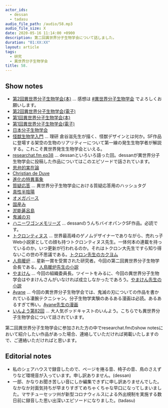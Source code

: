 ```yaml
---
actor_ids:
  - dessan
  - tadasu
audio_file_path: /audio/58.mp3
audio_file_size: X
date: 2020-05-16 11:14:00 +0900
description: 第二回異世界分子生物学会について話しました。
duration: "01:XX:XX"
layout: article
tags:
  - 研究
  - 異世界分子生物学会
title: 58. 
---
```


## Show notes
- [第2回異世界分子生物学会(本)](https://booth.pm/ja/items/1759673) ... 感想は [#異世界分子生物学会](https://twitter.com/hashtag/%E7%95%B0%E4%B8%96%E7%95%8C%E5%88%86%E5%AD%90%E7%94%9F%E7%89%A9%E5%AD%A6%E4%BC%9A) でよろしくお願いします。
- [第2回異世界分子生物学会(電子)](https://booth.pm/ja/items/1865232)
- [第1回異世界分子生物学会(本)](https://booth.pm/ja/items/1359037)
- [第1回異世界分子生物学会(電子)](https://booth.pm/ja/items/1411255)
- [日本分子生物学会](https://www.mbsj.jp/)
- [怪獣生物学入門](https://www.amazon.co.jp/dp/4797680431/?tag=researchatf04-22) ... 理研 倉谷滋先生が描く、怪獣デザインとは何か。SF作品に登場する架空の生物のリアリティーについて第一線の発生生物学者が解説する。これこそ異世界発生生物学会といえる。
- [researchat.fm ep38](https://researchat.fm/episode/38) ... dessanといろいろ語った回。dessanが異世界分子生物学会に投稿した作品についてはこのエピソードで話されています。
- [思弁的実在論](https://ja.wikipedia.org/wiki/%E6%80%9D%E5%BC%81%E7%9A%84%E5%AE%9F%E5%9C%A8%E8%AB%96)
- [Christian de Duve](https://en.wikipedia.org/wiki/Christian_de_Duve)
- [進化の特異事象](https://www.amazon.co.jp/dp/4903532054?tag=researchatf04-22)
- [質疑応答](https://twitter.com/hashtag/%E7%AC%AC%E4%BA%8C%E5%9B%9E%E7%95%B0%E4%B8%96%E7%95%8C%E5%88%86%E7%94%9F_%E8%B3%AA%E7%96%91%E5%BF%9C%E7%AD%94) ... 異世界分子生物学会における質疑応答用のハッシュタグ
- [真性半陰陽](https://kotobank.jp/word/%E7%9C%9F%E6%80%A7%E5%8D%8A%E9%99%B0%E9%99%BD-792419)
- [オメガバース](https://dic.pixiv.net/a/%E3%82%AA%E3%83%A1%E3%82%AC%E3%83%90%E3%83%BC%E3%82%B9)
- [国産み](https://ja.wikipedia.org/wiki/%E5%9B%BD%E7%94%A3%E3%81%BF)
- [淤能碁呂島](https://ja.wikipedia.org/wiki/%E3%82%AA%E3%83%8E%E3%82%B4%E3%83%AD%E5%B3%B6)
- [鬼滅の刃](https://www.amazon.co.jp/gp/product/B074CFMPQJ?tag=researchatf04-22)
- [ハニーワゴンメモリーズ](https://kakuyomu.jp/works/1177354054890481265) ... dessanのうんちバイオパンクSF作品。必読です。
- [トクロンティヌス](https://twitter.com/tokurontinus) ...  世界最高峰のゲノムデザイナーでありながら、売れっ子Web小説家としての顔も持つトクロンティヌス先生。一体何本の連載を持っているのか。いつ更新が行われるのか。それはトクロン大先生ですら知り得ないこの世の不思議である。[トクロン先生のカクヨム](https://kakuyomu.jp/users/tokurontinus/works)
- [人鳥暖炉](https://twitter.com/Penguin_danro) ... 星新一賞を受賞された研究者。今回の第二回異世界分子生物学会長である。[人鳥暖炉先生の小説](https://estar.jp/novels?keyword=%E4%BA%BA%E9%B3%A5%E6%9A%96%E7%82%89)
- [やまけん](https://twitter.com/yamaken37) ... 今回の組織委員長。ツイートをみるに、今回の異世界分子生物学会はやまけんさんがいなければ成立しなかったであろう。[やまけん先生の小説](http://mypage.syosetu.com/965309/)
- [Ayane](https://twitter.com/yuruyuru777) ... 今回の異世界分子生物学会では、鬼滅の刃についての作品を書かれている凄腕テクニシャン。分子生物学実験のあるある漫画は必読。あるあるすぎて怖い。[Ayane先生の漫画](https://ayane999.booth.pm/)
- [いんよう第82回](https://inntoyoh.blogspot.com/2020/03/82.html) ... 大人気ポッドキャストのいんよう。こちらでも異世界分子生物学会について話されています。

第二回異世界分子生物学会に参加された方の中でresearchat.fmのshow notesにおいて紹介したい作品があった場合、連絡していただければ掲載いたしますので、ご連絡いただければと思います。

## Editorial notes
- 私のシェアハウスで録音したので、ページを捲る音、椅子の音、鳥のさえずりなど環境音が入っています。申し訳ありません。(dessan)
- 一部、かなりお聞き苦しい音にしか編集できずに申し訳ありませんでした。なかなか対面気持ちが早まりすぎてめちゃくちゃな早口になってしまいました。マサチューセッツ州が新型コロナウィルスによる外出規制を実施する数日前に録音した思い出深いエピソードになりました。(tadasu)
